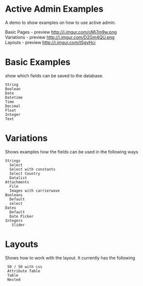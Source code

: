 
Active Admin Examples
=====================
A demo to show examples on how to use active admin.  

Basic Pages - preview http://i.imgur.com/oMj7m9w.png  
Variations - preview http://i.imgur.com/D2Gm4QU.png  
Layouts - preview http://i.imgur.com/tSgyHci  

Basic Examples
==============
show which fields can be saved to the database.

    String
    Boolean
    Date
    Datetime
    Time
    Decimal
    Float
    Integer
    Text

Variations
==========
Shows examples how the fields can be used in the following ways

    Strings 
      Select
      Select with constants
      Select Country
      Datalist
    Attachments
      File
      Images with carrierwave
    Booleans
      Default
      select
    Dates
      Default
      Date Picker
    Integers
       Slider
     

Layouts
=======
Shows how to work with the layout. It currently has the following

     50 / 50 with css
     Attribute Table
     Table
     Nested

    
